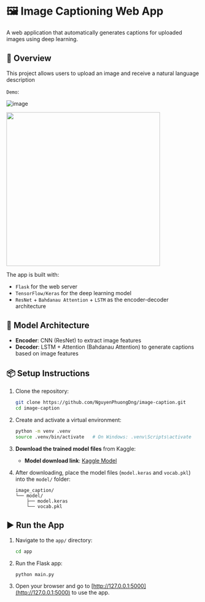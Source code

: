 # 🖼️ Image Captioning Web App

A web application that automatically generates captions for uploaded images using deep learning.

## 🚀 Overview
This project allows users to upload an image and receive a natural language description

`Demo`: 

![image](https://github.com/user-attachments/assets/d9700cc5-eb00-48cd-b112-36dae731d466)

<img src="https://github.com/user-attachments/assets/d9700cc5-eb00-48cd-b112-36dae731d466" width="400" />

The app is built with:
- `Flask` for the web server
- `TensorFlow/Keras` for the deep learning model
- `ResNet` + `Bahdanau Attention` + `LSTM` as the encoder-decoder architecture

## 🧠 Model Architecture
- **Encoder**: CNN (ResNet) to extract image features
- **Decoder**: LSTM + Attention (Bahdanau Attention) to generate captions based on image features

## 📦 Setup Instructions
1. Clone the repository:
    ```bash
    git clone https://github.com/NguyenPhuongDng/image-caption.git
    cd image-caption
    ```

2. Create and activate a virtual environment:
    ```bash
    python -m venv .venv
    source .venv/bin/activate   # On Windows: .venv\Scripts\activate
    ```

3. **Download the trained model files** from Kaggle:
    - **Model download link**: [Kaggle Model](https://www.kaggle.com/models/donghip/image-caption)

4. After downloading, place the model files (`model.keras` and `vocab.pkl`) into the `model/` folder:
    ```
    image_caption/
    └── model/
        ├── model.keras
        └── vocab.pkl
    ```

## ▶️ Run the App
1. Navigate to the `app/` directory:
    ```bash
    cd app
    ```

2. Run the Flask app:
    ```bash
    python main.py
    ```

3. Open your browser and go to [http://127.0.0.1:5000](http://127.0.0.1:5000) to use the app.
